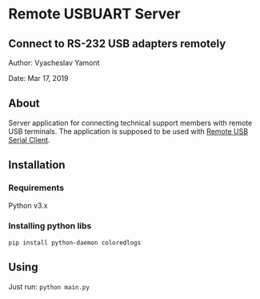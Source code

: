# Remote USBUART Server
## Connect to RS-232 USB adapters remotely

Author: Vyacheslav Yamont

Date: Mar 17, 2019

## About
Server application for connecting technical support members with remote USB terminals.
The application is supposed to be used with [Remote USB Serial Client](https://github.com/yamontv/remoteUSBSerialClient).

## Installation
### Requirements
Python v3.x

### Installing python libs
```
pip install python-daemon coloredlogs
```

## Using
Just run: `python main.py`
